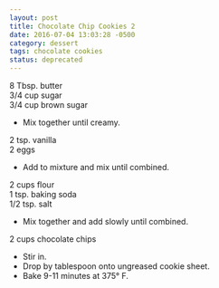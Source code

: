 ```yaml
---
layout: post
title: Chocolate Chip Cookies 2
date: 2016-07-04 13:03:28 -0500
category: dessert
tags: chocolate cookies
status: deprecated
---
```

8 Tbsp. butter  
3/4 cup sugar  
3/4 cup brown sugar
  

  * Mix together until creamy.


2 tsp. vanilla  
2 eggs
  

  * Add to mixture and mix until combined.


2 cups flour  
1 tsp. baking soda  
1/2 tsp. salt
  

  * Mix together and add slowly until combined.


2 cups chocolate chips
  

  * Stir in.
  * Drop by tablespoon onto ungreased cookie sheet.
  * Bake 9-11 minutes at 375° F.

